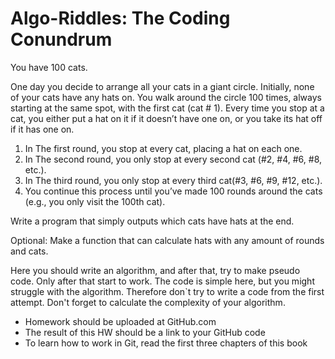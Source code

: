 # Algo-Riddles: The Coding Conundrum

You have 100 cats.

One day you decide to arrange all your cats in a giant circle. Initially, none of your cats have any hats on. You walk around the circle 100 times, always starting at the same spot, with the first cat (cat # 1). Every time you stop at a cat, you either put a hat on it if it doesn’t have one on, or you take its hat off if it has one on.

1. In The first round, you stop at every cat, placing a hat on each one.
2. In The second round, you only stop at every second cat (#2, #4, #6, #8, etc.).
3. In The third round, you only stop at every third cat(#3, #6, #9, #12, etc.).
4. You continue this process until you’ve made 100 rounds around the cats (e.g., you only visit the 100th cat).

Write a program that simply outputs which cats have hats at the end.

Optional: Make a function that can calculate hats with any amount of rounds and cats.

Here you should write an algorithm, and after that, try to make pseudo code. Only after that start to work. The code is simple here, but you might struggle with the algorithm. Therefore don`t try to write a code from the first attempt. Don't forget to calculate the complexity of your algorithm.

- Homework should be uploaded at GitHub.com
- The result of this HW should be a link to your GitHub code
- To learn how to work in Git, read the first three chapters of this book
